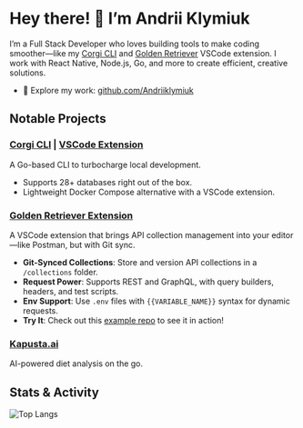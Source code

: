# Hey there! 👋 I’m Andrii Klymiuk

I’m a Full Stack Developer who loves building tools to make coding smoother—like my [Corgi CLI](#notable-projects) and [Golden Retriever](#notable-projects) VSCode extension. I work with React Native, Node.js, Go, and more to create efficient, creative solutions.

- 🐙 Explore my work: [github.com/Andriiklymiuk](https://github.com/Andriiklymiuk)

## Notable Projects

### [Corgi CLI](https://github.com/Andriiklymiuk/corgi) | [VSCode Extension](https://marketplace.visualstudio.com/items?itemName=andriiklymiuk.corgi-checker)

A Go-based CLI to turbocharge local development.

- Supports 28+ databases right out of the box.
- Lightweight Docker Compose alternative with a VSCode extension.

### [Golden Retriever Extension](https://marketplace.visualstudio.com/items?itemName=andriiklymiuk.golden-retriever)

A VSCode extension that brings API collection management into your editor—like Postman, but with Git sync.

- **Git-Synced Collections**: Store and version API collections in a `/collections` folder.
- **Request Power**: Supports REST and GraphQL, with query builders, headers, and test scripts.
- **Env Support**: Use `.env` files with `{{VARIABLE_NAME}}` syntax for dynamic requests.
- **Try It**: Check out this [example repo](https://github.com/Andriiklymiuk/golden-example) to see it in action!

### [Kapusta.ai](https://www.kapusta.app)

AI-powered diet analysis on the go.

## Stats & Activity

![Top Langs](https://github-readme-stats.vercel.app/api/top-langs/?username=Andriiklymiuk&theme=tokyonight&layout=compact)
